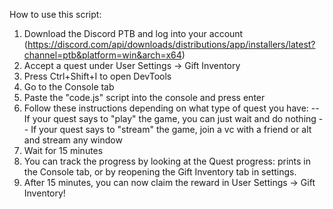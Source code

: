 How to use this script:

1. Download the Discord PTB and log into your account (https://discord.com/api/downloads/distributions/app/installers/latest?channel=ptb&platform=win&arch=x64)
2. Accept a quest under User Settings -> Gift Inventory
3. Press Ctrl+Shift+I to open DevTools
4. Go to the Console tab
5. Paste the "code.js" script into the console and press enter
6. Follow these instructions depending on what type of quest you have:
-- If your quest says to "play" the game, you can just wait and do nothing
-- If your quest says to "stream" the game, join a vc with a friend or alt and stream any window
7. Wait for 15 minutes
8. You can track the progress by looking at the Quest progress: prints in the Console tab, or by reopening the Gift Inventory tab in settings.
9. After 15 minutes, you can now claim the reward in User Settings -> Gift Inventory!
